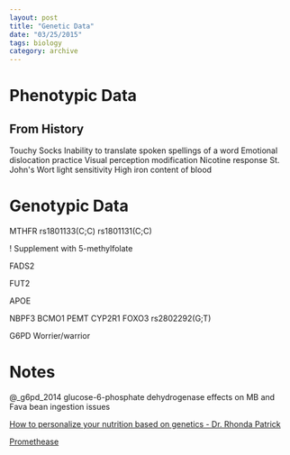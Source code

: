 ```yaml
---
layout: post
title: "Genetic Data"
date: "03/25/2015"
tags: biology
category: archive
---
```

<!--more-->

# Phenotypic Data

## From History
Touchy Socks
Inability to translate spoken spellings of a word
Emotional dislocation practice
Visual perception modification
Nicotine response
St. John's Wort light sensitivity
High iron content of blood


# Genotypic Data

MTHFR
rs1801133(C;C)
rs1801131(C;C)

! Supplement with 5-methylfolate

FADS2

FUT2

APOE

NBPF3
BCMO1
PEMT
CYP2R1
FOXO3
rs2802292(G;T)

G6PD
Worrier/warrior



# Notes

@_g6pd_2014
glucose-6-phosphate dehydrogenase effects on MB and Fava bean ingestion issues

[How to personalize your nutrition based on genetics - Dr. Rhonda Patrick](https://www.youtube.com/watch?v=bVV2RFEiqN4)

[Promethease](http://www.promethease.com)
